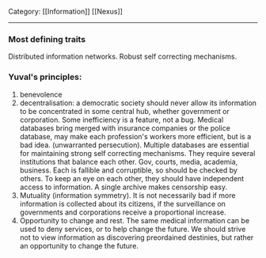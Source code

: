 Category: [[Information]] [[Nexus]]
___
### Most defining traits
Distributed information networks. 
Robust self correcting mechanisms. 

### Yuval's principles:
1. benevolence
2. decentralisation: a democratic society should never allow its information to be concentrated in some central hub, whether government or corporation. Some inefficiency is a feature, not a bug. Medical databases bring merged with insurance companies or the police database, may make each profession's workers more efficient, but is a bad idea. (unwarranted persecution). Multiple databases are essential for maintaining strong self correcting mechanisms. They require several institutions that balance each other. Gov, courts, media, academia, business. Each is fallible and corruptible, so should be checked by others. To keep an eye on each other, they should have independent access to information. A single archive makes censorship easy. 
3. Mutuality (information symmetry). It is not necessarily bad if more information is collected about its citizens, if the surveillance on governments and corporations receive a proportional increase. 
4. Opportunity to change and rest. The same medical information can be used to deny services, or to help change the future. We should strive not to view information as discovering preordained destinies, but rather an opportunity to change the future. 

